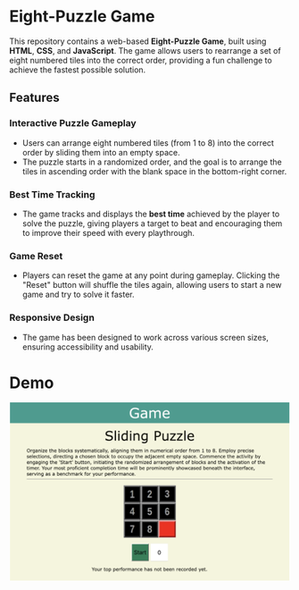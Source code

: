 # **Eight-Puzzle Game**

This repository contains a web-based **Eight-Puzzle Game**, built using **HTML**, **CSS**, and **JavaScript**. The game allows users to rearrange a set of eight numbered tiles into the correct order, providing a fun challenge to achieve the fastest possible solution.

## **Features**

### **Interactive Puzzle Gameplay**  
- Users can arrange eight numbered tiles (from 1 to 8) into the correct order by sliding them into an empty space.
- The puzzle starts in a randomized order, and the goal is to arrange the tiles in ascending order with the blank space in the bottom-right corner.

### **Best Time Tracking**  
- The game tracks and displays the **best time** achieved by the player to solve the puzzle, giving players a target to beat and encouraging them to improve their speed with every playthrough.

### **Game Reset**  
- Players can reset the game at any point during gameplay. Clicking the "Reset" button will shuffle the tiles again, allowing users to start a new game and try to solve it faster.

### **Responsive Design**  
- The game has been designed to work across various screen sizes, ensuring accessibility and usability.

# Demo
<img src="https://github.com/Summer079/Project-1/blob/main/Puzzle.png" alt="Puzzle">

